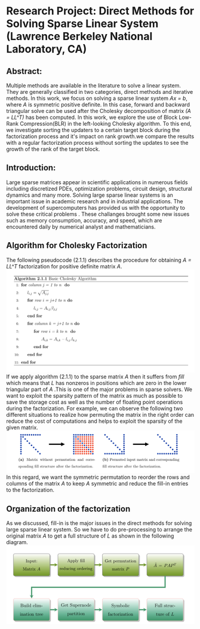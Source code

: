 # Research Project: Direct Methods for Solving Sparse Linear System (Lawrence Berkeley National Laboratory, CA)

## Abstract:
 Multiple methods are available in the literature to solve a linear system. They are generally classified in two categories, direct methods and iterative methods. In this work, we focus on solving a sparse linear system  _Ax = b_, where *A* is symmetric positive definite. In this case, forward and backward triangular solve can be used after the Cholesky decomposition of matrix _(A = LL^T)_
 has been computed. In this work, we explore the use of Block Low- Rank Compression(BLR) in the left-looking Cholesky algorithm. To this end, we investigate sorting the updaters to a certain target block during the factorization process and it's impact on rank growth.we compare the results with a regular factorization process without sorting the updates to see the growth of the rank of the target block.

## Introduction:
Large sparse matrices  appear in scientific applications in numerous fields including discretized PDEs, optimization problems, circuit design, structural dynamics and many more.  Solving  large sparse linear systems is an important issue in academic research and in industrial applications. The development of supercomputers has provided us with the opportunity to solve these critical problems . These challanges brought some new issues such as memory consumption, accuracy, and speed, which are encountered daily by numerical analyst and mathematicians. 
## Algorithm for Cholesky Factorization
The following pseudocode (2.1.1) describes the procedure for obtaining _A = LL^T_ factorization for positive definite matrix _A_.
![](Images/Alg1.png)
If we apply algorithm (2.1.1) to the sparse matrix _A_ then it suffers from _fill_ which means that _L_ has nonzeros in positions which are zero in the lower triangular part of _A_ .This  is one of the major problems in sparse solvers. We want to exploit the sparsity pattern of the matrix as much as possible to save the storage cost as well as the number of floating point operations during the factorization.  For example, we can observe the following two different situations to realize how permuting the matrix in the right order can reduce the cost of computations and helps to exploit the sparsity of the given matrix.
![](Images/img1.png)
In this regard, we want the symmetric permutation to reorder the rows and columns of the matrix _A_ to keep _A_ symmetric and reduce the fill-in entries to the factorization.
## Organization of the factorization
As we discussed, fill-in is the major issues in the direct methods for solving large sparse linear system. So we have to do pre-processing to arrange the original matrix _A_ to get a full structure of _L_ as shown in the following diagram.
![hello](Images/img2.png)
